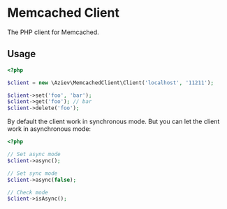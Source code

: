 # Memcached Client

The PHP client for Memcached.

## Usage

```php
<?php

$client = new \Aziev\MemcachedClient\Client('localhost', '11211');

$client->set('foo', 'bar');
$client->get('foo'); // bar
$client->delete('foo');
```

By default the client work in synchronous mode. But you can let the client work in asynchronous mode:

```php
<?php

// Set async mode
$client->async();

// Set sync mode
$client->async(false);

// Check mode
$client->isAsync();

```